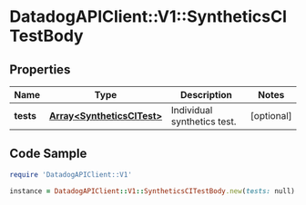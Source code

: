 # DatadogAPIClient::V1::SyntheticsCITestBody

## Properties

Name | Type | Description | Notes
------------ | ------------- | ------------- | -------------
**tests** | [**Array&lt;SyntheticsCITest&gt;**](SyntheticsCITest.md) | Individual synthetics test. | [optional] 

## Code Sample

```ruby
require 'DatadogAPIClient::V1'

instance = DatadogAPIClient::V1::SyntheticsCITestBody.new(tests: null)
```


